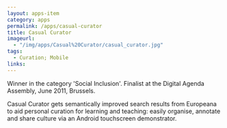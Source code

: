 ```yaml
---
layout: apps-item
category: apps
permalink: /apps/casual-curator
title: Casual Curator
imageurl:
  - "/img/apps/Casual%20Curator/casual_curator.jpg"
tags:
  - Curation; Mobile
links:
---
```


Winner in the category 'Social Inclusion'. Finalist at the Digital Agenda Assembly, June 2011, Brussels.

Casual Curator gets semantically improved search results from Europeana to aid personal curation for learning and teaching: easily organise, annotate and share culture via an Android touchscreen demonstrator. 
